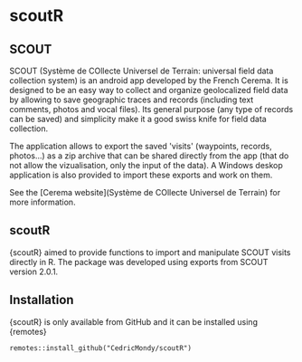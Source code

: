 # scoutR

## SCOUT

SCOUT (Système de COllecte Universel de Terrain: universal field data collection system) is an android app developed by the French Cerema. It is designed to be an easy way to collect and organize geolocalized field data by allowing to save geographic traces and records (including text comments, photos and vocal files). Its general purpose (any type of records can be saved) and simplicity make it a good swiss knife for field data collection.

The application allows to export the saved 'visits' (waypoints, records, photos...) as a zip archive that can be shared directly from the app (that do not allow the vizualisation, only the input of the data). A Windows deskop application is also provided to import these exports and work on them.

See the [Cerema website](Système de COllecte Universel de Terrain) for more information.

## scoutR

{scoutR} aimed to provide functions to import and manipulate SCOUT visits directly in R. The package was developed using exports from SCOUT version 2.0.1.

## Installation

{scoutR} is only available from GitHub and it can be installed using {remotes}

```{r}
remotes::install_github("CedricMondy/scoutR")
```
